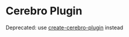 # Cerebro Plugin

Deprecated: use [create-cerebro-plugin](https://github.com/KELiON/create-cerebro-plugin) instead
